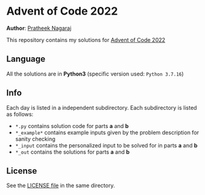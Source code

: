 # Advent of Code 2022

**Author**: [Pratheek Nagaraj](https://www.pratheeknagaraj.com)

This repository contains my solutions for [Advent of Code 2022](https://adventofcode.com/2022)

## Language

All the solutions are in **Python3** (specific version used: `Python 3.7.16`)

## Info

Each day is listed in a independent subdirectory. Each subdirectory is listed as follows:

 - `*.py` contains solution code for parts **a** and **b**
 - `*_example*` contains example inputs given by the problem description for sanity checking
 - `*_input` contains the personalized input to be solved for in parts **a** and **b**
 - `*_out` contains the solutions for parts **a** and **b**

## License

See the [LICENSE file](LICENSE) in the same directory.

